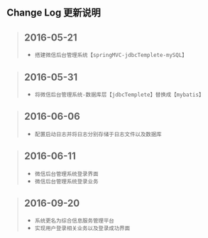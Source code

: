 Change Log 更新说明
------------------------------

>## 2016-05-21
>  + `搭建微信后台管理系统【springMVC-jdbcTemplete-mySQL】`

>## 2016-05-31
>  + `将微信后台管理系统-数据库层【jdbcTemplete】替换成【mybatis】`

>## 2016-06-06
>  + `配置启动日志并将日志分别存储于日志文件以及数据库`

>## 2016-06-11
>  + `微信后台管理系统登录界面`
>  + `微信后台管理系统登录业务`

>## 2016-09-20
>  + `系统更名为综合信息服务管理平台`
>  + `实现用户登录相关业务以及登录成功界面`